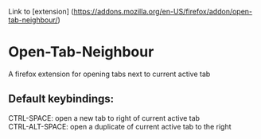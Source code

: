 Link to [extension] (https://addons.mozilla.org/en-US/firefox/addon/open-tab-neighbour/)

# Open-Tab-Neighbour
A firefox extension for opening tabs next to current active tab

## Default keybindings:
CTRL-SPACE: open a new tab to right of current active tab  
CTRL-ALT-SPACE: open a duplicate of current active tab to the right
